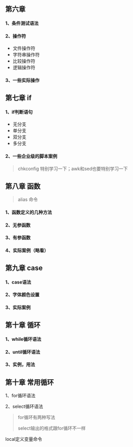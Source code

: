 ## 第六章

#### 1、条件测试语法

#### 2、操作符

+ 文件操作符
+ 字符串操作符
+ 比较操作符
+ 逻辑操作符

#### 3、一些实际操作

## 第七章 if

#### 1、if判断语句

+ 无分支
+ 单分支
+ 双分支
+ 多分支

#### 2、一些企业级的脚本案例

> chkconfig 特别学习一下；awk和sed也要特别学习一下

## 第八章 函数

> alias 命令

#### 1、函数定义的几种方法

#### 2、无参函数

#### 3、有参函数

#### 4、实际案例（略看）

## 第九章 case

#### 1、case语法

#### 2、字体颜色设置

#### 3、实际案例

## 第十章 循环

#### 1、while循环语法

#### 2、until循环语法

#### 3、实例，用法

## 第十章 常用循环

1、for循环语法

2、select循环语法

>for循环有两种写法
>
>select输出的格式跟for循环不一样

























local定义变量命令